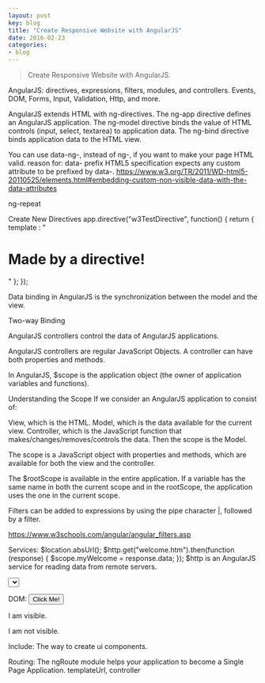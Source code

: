 ```yaml
---
layout: post
key: blog
title: "Create Responsive Website with AngularJS"
date: 2016-02-23
categories:
- blog
---
```


> Create Responsive Website with AngularJS.

AngularJS: directives, expressions, filters, modules, and controllers.
Events, DOM, Forms, Input, Validation, Http, and more.

AngularJS extends HTML with ng-directives.
The ng-app directive defines an AngularJS application.
The ng-model directive binds the value of HTML controls (input, select, textarea) to application data.
The ng-bind directive binds application data to the HTML view.

You can use data-ng-, instead of ng-, if you want to make your page HTML valid.
reason for: data- prefix
HTML5 specification expects any custom attribute to be prefixed by data-.
https://www.w3.org/TR/2011/WD-html5-20110525/elements.html#embedding-custom-non-visible-data-with-the-data-attributes

ng-repeat

Create New Directives
app.directive("w3TestDirective", function() {
    return {
        template : "<h1>Made by a directive!</h1>"
    };
});

Data binding in AngularJS is the synchronization between the model and the view.

Two-way Binding

AngularJS controllers control the data of AngularJS applications.

AngularJS controllers are regular JavaScript Objects.
A controller can have both properties and methods.

In AngularJS, $scope is the application object (the owner of application variables and functions).

Understanding the Scope
If we consider an AngularJS application to consist of:

View, which is the HTML.
Model, which is the data available for the current view.
Controller, which is the JavaScript function that makes/changes/removes/controls the data.
Then the scope is the Model.

The scope is a JavaScript object with properties and methods, which are available for both the view and the controller.

The $rootScope is available in the entire application.
If a variable has the same name in both the current scope and in the rootScope, the application uses the one in the current scope.

Filters can be added to expressions by using the pipe character |, followed by a filter.

https://www.w3schools.com/angular/angular_filters.asp

Services:
$location.absUrl();
$http.get("welcome.htm").then(function (response) {
    $scope.myWelcome = response.data;
});
$http is an AngularJS service for reading data from remote servers.

<select ng-model="selectedName" ng-options="x for x in names">
</select>

DOM:
<button ng-disabled="mySwitch">Click Me!</button>
<p ng-show="true">I am visible.</p>
<p ng-hide="true">I am not visible.</p>

Include:
The way to create ui components.

Routing:
The ngRoute module helps your application to become a Single Page Application.
templateUrl, controller
